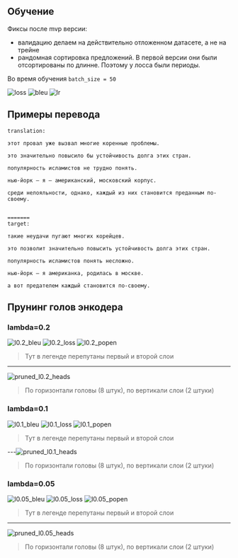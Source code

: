 ## Обучение

Фиксы после mvp версии:
* валидацию делаем на действительно отложенном датасете, а не на трейне
* рандомная сортировка предложений. В первой версии они были отсортированы по длинне. Поэтому у лосса были периоды.


Во время обучения `batch_size = 50`

![loss](resources/2blocks_fixed/loss.png)
![bleu](resources/2blocks_fixed/bleu.png)
![lr](resources/2blocks_fixed/lr.png)


## Примеры перевода

```
translation:

этот провал уже вызвал многие коренные проблемы.

это значительно повысило бы устойчивость долга этих стран.

популярность исламистов не трудно понять.

нью-йорк – я – американский, московский корпус.

среди нелояльности, однако, каждый из них становится преданным по-своему.


=======
target:

такие неудачи пугают многих корейцев.

это позволит значительно повысить устойчивость долга этих стран.

популярность исламистов понять несложно.

нью-йорк – я американка, родилась в москве.

а вот предателем каждый становится по-своему.
```

## Прунинг голов энкодера


### lambda=0.2

![l0.2_bleu](resources/2blocks_fixed/2blocks_fixed_pruned_l0.2_bleu.png)
![l0.2_loss](resources/2blocks_fixed/2blocks_fixed_pruned_l0.2_loss.png)
![l0.2_popen](resources/2blocks_fixed/2blocks_fixed_pruned_l0.2_popen.png)
> Тут в легенде перепутаны первый и второй слои

---
![pruned_l0.2_heads](resources/2blocks_fixed/2_blocks_fixed_pruned_l0.2.gif)
> По горизонтали головы (8 штук), по вертикали слои (2 штуки)

### lambda=0.1

![l0.1_bleu](resources/2blocks_fixed/2blocks_fixed_pruned_l0.1_bleu.png)
![l0.1_loss](resources/2blocks_fixed/2blocks_fixed_pruned_l0.1_loss.png)
![l0.1_popen](resources/2blocks_fixed/2blocks_fixed_pruned_l0.1_popen.png)
> Тут в легенде перепутаны первый и второй слои

---![pruned_l0.1_heads](resources/2blocks_fixed/2_blocks_fixed_pruned_l0.1.gif)
> По горизонтали головы (8 штук), по вертикали слои (2 штуки)

### lambda=0.05

![l0.05_bleu](resources/2blocks_fixed/2blocks_fixed_pruned_l0.05_bleu.png)
![l0.05_loss](resources/2blocks_fixed/2blocks_fixed_pruned_l0.05_loss.png)
![l0.05_popen](resources/2blocks_fixed/2blocks_fixed_pruned_l0.05_popen.png)
> Тут в легенде перепутаны первый и второй слои

---
![pruned_l0.05_heads](resources/2blocks_fixed/2_blocks_fixed_pruned_l0.05.gif)
> По горизонтали головы (8 штук), по вертикали слои (2 штуки)

